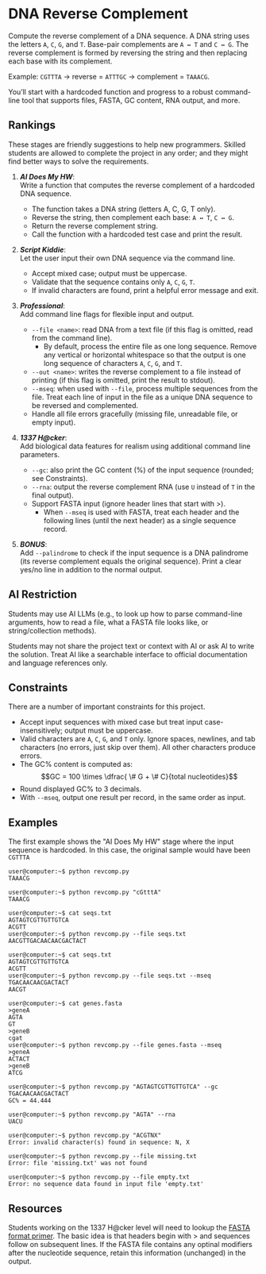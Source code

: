 # DNA Reverse Complement #
Compute the reverse complement of a DNA sequence. A DNA string uses the letters `A`, `C`, `G`, and `T`. Base-pair complements are `A ↔ T` and `C ↔ G`. The reverse complement is formed by reversing the string and then replacing each base with its complement.

Example: `CGTTTA` → reverse = `ATTTGC` → complement = `TAAACG`.

You’ll start with a hardcoded function and progress to a robust command-line tool that supports files, FASTA, GC content, RNA output, and more.

## Rankings ##
These stages are friendly suggestions to help new programmers. Skilled students are allowed to complete the project in any order; and they might find better ways to solve the requirements.

1. ***AI Does My HW***:  
   Write a function that computes the reverse complement of a hardcoded DNA sequence.
   - The function takes a DNA string (letters A, C, G, T only).
   - Reverse the string, then complement each base: `A ↔ T`, `C ↔ G`.
   - Return the reverse complement string.
   - Call the function with a hardcoded test case and print the result.

2. ***Script Kiddie***:  
   Let the user input their own DNA sequence via the command line.
   - Accept mixed case; output must be uppercase.
   - Validate that the sequence contains only `A`, `C`, `G`, `T`.
   - If invalid characters are found, print a helpful error message and exit.

3. ***Professional***:  
   Add command line flags for flexible input and output.
   - `--file <name>`: read DNA from a text file (if this flag is omitted, read from the command line).
     - By default, process the entire file as one long sequence. Remove any vertical or horizontal whitespace so that the output is one long sequence of characters `A`, `C`, `G`, and `T`.
   - `--out <name>`: writes the reverse complement to a file instead of printing (if this flag is omitted, print the result to stdout).
   - `--mseq`: when used with `--file`, process multiple sequences from the file. Treat each line of input in the file as a unique DNA sequence to be reversed and complemented.
   - Handle all file errors gracefully (missing file, unreadable file, or empty input).

4. ***1337 H@cker***:  
   Add biological data features for realism using additional command line parameters.
   - `--gc`: also print the GC content (%) of the input sequence (rounded; see Constraints).
   - `--rna`: output the reverse complement RNA (use `U` instead of `T` in the final output).
   - Support FASTA input (ignore header lines that start with >).
     - When `--mseq` is used with FASTA, treat each header and the following lines (until the next header) as a single sequence record.

5. ***BONUS***:  
   Add `--palindrome` to check if the input sequence is a DNA palindrome (its reverse complement equals the original sequence). Print a clear yes/no line in addition to the normal output.

## AI Restriction ##
Students may use AI LLMs (e.g., to look up how to parse command-line arguments, how to read a file, what a FASTA file looks like, or string/collection methods).

Students may not share the project text or context with AI or ask AI to write the solution. Treat AI like a searchable interface to official documentation and language references only.

## Constraints ##
There are a number of important constraints for this project.
- Accept input sequences with mixed case but treat input case-insensitively; output must be uppercase.
- Valid characters are `A`, `C`, `G`, and `T` only. Ignore spaces, newlines, and tab characters (no errors, just skip over them). All other characters produce errors.
- The GC% content is computed as: $$GC = 100 \times \dfrac{ \# G + \# C}{total nucleotides}$$
- Round displayed GC% to 3 decimals.
- With `--mseq`, output one result per record, in the same order as input.

## Examples ##
The first example shows the "AI Does My HW" stage where the input sequence is hardcoded. In this case, the original sample would have been `CGTTTA`
```
user@computer:~$ python revcomp.py
TAAACG

user@computer:~$ python revcomp.py "cGtttA"
TAAACG

user@computer:~$ cat seqs.txt
AGTAGTCGTTGTTGTCA
ACGTT
user@computer:~$ python revcomp.py --file seqs.txt
AACGTTGACAACAACGACTACT

user@computer:~$ cat seqs.txt
AGTAGTCGTTGTTGTCA
ACGTT
user@computer:~$ python revcomp.py --file seqs.txt --mseq
TGACAACAACGACTACT
AACGT

user@computer:~$ cat genes.fasta
>geneA
AGTA
GT
>geneB
cgat
user@computer:~$ python revcomp.py --file genes.fasta --mseq
>geneA 
ACTACT
>geneB
ATCG

user@computer:~$ python revcomp.py "AGTAGTCGTTGTTGTCA" --gc
TGACAACAACGACTACT
GC% = 44.444

user@computer:~$ python revcomp.py "AGTA" --rna
UACU

user@computer:~$ python revcomp.py "ACGTNX"
Error: invalid character(s) found in sequence: N, X

user@computer:~$ python revcomp.py --file missing.txt
Error: file 'missing.txt' was not found

user@computer:~$ python revcomp.py --file empty.txt
Error: no sequence data found in input file 'empty.txt'
```

## Resources ##
Students working on the 1337 H@cker level will need to lookup the [FASTA format primer](https://www.ncbi.nlm.nih.gov/genbank/fastaformat/). The basic idea is that headers begin with > and sequences follow on subsequent lines. If the FASTA file contains any optinal modifiers after the nucleotide sequence, retain this information (unchanged) in the output.